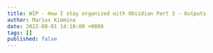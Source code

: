 ```yaml
---
title: WIP - How I stay organized with Obsidian Part 3 - Outputs
author: Marius Kimmina
date: 2022-08-01 14:10:00 +0800
tags: []
published: false
---
```

